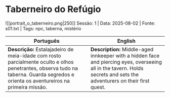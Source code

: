 # Taberneiro do Refúgio
![[portrait_o_taberneiro.png|250]]
Sessão: 1 | Data: 2025-08-02 | Fonte: s01.txt | Tags: npc, taberna, mistério


| Português                                                                                                                                                                            | English                                                                                                                                                                 |
| ------------------------------------------------------------------------------------------------------------------------------------------------------------------------------------ | ----------------------------------------------------------------------------------------------------------------------------------------------------------------------- |
| **Descrição:** Estalajadeiro de meia-idade com rosto parcialmente oculto e olhos penetrantes, observa tudo na taberna. Guarda segredos e orienta os aventureiros na primeira missão. | **Description:** Middle-aged innkeeper with a hidden face and piercing eyes, overseeing all in the tavern. Holds secrets and sets the adventurers on their first quest. |


















